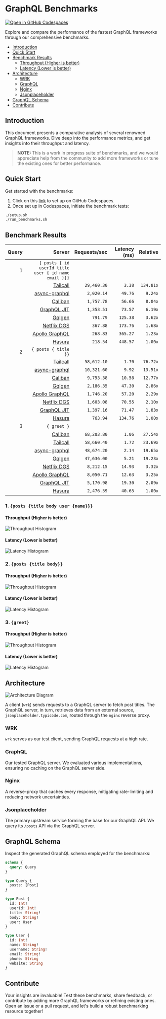 # GraphQL Benchmarks <!-- omit from toc -->

[![Open in GitHub Codespaces](https://github.com/codespaces/badge.svg)](https://codespaces.new/tailcallhq/graphql-benchmarks)

Explore and compare the performance of the fastest GraphQL frameworks through our comprehensive benchmarks.

- [Introduction](#introduction)
- [Quick Start](#quick-start)
- [Benchmark Results](#benchmark-results)
  - [Throughput (Higher is better)](#throughput-higher-is-better)
  - [Latency (Lower is better)](#latency-lower-is-better)
- [Architecture](#architecture)
  - [WRK](#wrk)
  - [GraphQL](#graphql)
  - [Nginx](#nginx)
  - [Jsonplaceholder](#jsonplaceholder)
- [GraphQL Schema](#graphql-schema)
- [Contribute](#contribute)

[Tailcall]: https://github.com/tailcallhq/tailcall
[Gqlgen]: https://github.com/99designs/gqlgen
[Apollo GraphQL]: https://github.com/apollographql/apollo-server
[Netflix DGS]: https://github.com/netflix/dgs-framework
[Caliban]: https://github.com/ghostdogpr/caliban
[async-graphql]: https://github.com/async-graphql/async-graphql
[Hasura]: https://github.com/hasura/graphql-engine
[GraphQL JIT]: https://github.com/zalando-incubator/graphql-jit

## Introduction

This document presents a comparative analysis of several renowned GraphQL frameworks. Dive deep into the performance metrics, and get insights into their throughput and latency.

> **NOTE:** This is a work in progress suite of benchmarks, and we would appreciate help from the community to add more frameworks or tune the existing ones for better performance.

## Quick Start

Get started with the benchmarks:

1. Click on this [link](https://codespaces.new/tailcallhq/graphql-benchmarks) to set up on GitHub Codespaces.
2. Once set up in Codespaces, initiate the benchmark tests:

```bash
./setup.sh
./run_benchmarks.sh
```

## Benchmark Results

<!-- PERFORMANCE_RESULTS_START -->

| Query | Server | Requests/sec | Latency (ms) | Relative |
|-------:|--------:|--------------:|--------------:|---------:|
| 1 | `{ posts { id userId title user { id name email }}}` |
|| [Tailcall] | `29,460.30` | `3.38` | `134.81x` |
|| [async-graphql] | `2,020.14` | `49.76` | `9.24x` |
|| [Caliban] | `1,757.78` | `56.66` | `8.04x` |
|| [GraphQL JIT] | `1,353.51` | `73.57` | `6.19x` |
|| [Gqlgen] | `791.79` | `125.38` | `3.62x` |
|| [Netflix DGS] | `367.88` | `173.76` | `1.68x` |
|| [Apollo GraphQL] | `268.83` | `365.27` | `1.23x` |
|| [Hasura] | `218.54` | `448.57` | `1.00x` |
| 2 | `{ posts { title }}` |
|| [Tailcall] | `58,612.10` | `1.70` | `76.72x` |
|| [async-graphql] | `10,321.60` | `9.92` | `13.51x` |
|| [Caliban] | `9,753.38` | `10.58` | `12.77x` |
|| [Gqlgen] | `2,186.35` | `47.30` | `2.86x` |
|| [Apollo GraphQL] | `1,746.20` | `57.20` | `2.29x` |
|| [Netflix DGS] | `1,603.08` | `70.55` | `2.10x` |
|| [GraphQL JIT] | `1,397.16` | `71.47` | `1.83x` |
|| [Hasura] | `763.94` | `134.76` | `1.00x` |
| 3 | `{ greet }` |
|| [Caliban] | `68,203.80` | `1.06` | `27.54x` |
|| [Tailcall] | `58,660.40` | `1.72` | `23.69x` |
|| [async-graphql] | `48,674.20` | `2.14` | `19.65x` |
|| [Gqlgen] | `47,636.00` | `5.21` | `19.23x` |
|| [Netflix DGS] | `8,212.15` | `14.93` | `3.32x` |
|| [Apollo GraphQL] | `8,050.71` | `12.63` | `3.25x` |
|| [GraphQL JIT] | `5,170.98` | `19.30` | `2.09x` |
|| [Hasura] | `2,476.59` | `40.65` | `1.00x` |

<!-- PERFORMANCE_RESULTS_END -->



### 1. `{posts {title body user {name}}}`
#### Throughput (Higher is better)

![Throughput Histogram](assets/req_sec_histogram1.png)

#### Latency (Lower is better)

![Latency Histogram](assets/latency_histogram1.png)

### 2. `{posts {title body}}`
#### Throughput (Higher is better)

![Throughput Histogram](assets/req_sec_histogram2.png)

#### Latency (Lower is better)

![Latency Histogram](assets/latency_histogram2.png)

### 3. `{greet}`
#### Throughput (Higher is better)

![Throughput Histogram](assets/req_sec_histogram3.png)

#### Latency (Lower is better)

![Latency Histogram](assets/latency_histogram3.png)

## Architecture

![Architecture Diagram](assets/architecture.png)

A client (`wrk`) sends requests to a GraphQL server to fetch post titles. The GraphQL server, in turn, retrieves data from an external source, `jsonplaceholder.typicode.com`, routed through the `nginx` reverse proxy.

### WRK

`wrk` serves as our test client, sending GraphQL requests at a high rate.

### GraphQL

Our tested GraphQL server. We evaluated various implementations, ensuring no caching on the GraphQL server side.

### Nginx

A reverse-proxy that caches every response, mitigating rate-limiting and reducing network uncertainties.

### Jsonplaceholder

The primary upstream service forming the base for our GraphQL API. We query its `/posts` API via the GraphQL server.

## GraphQL Schema

Inspect the generated GraphQL schema employed for the benchmarks:

```graphql
schema {
  query: Query
}

type Query {
  posts: [Post]
}

type Post {
  id: Int!
  userId: Int!
  title: String!
  body: String!
  user: User
}

type User {
  id: Int!
  name: String!
  username: String!
  email: String!
  phone: String
  website: String
}
```

## Contribute

Your insights are invaluable! Test these benchmarks, share feedback, or contribute by adding more GraphQL frameworks or refining existing ones. Open an issue or a pull request, and let's build a robust benchmarking resource together!
